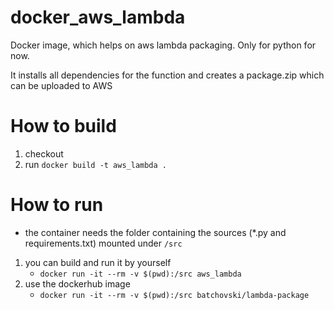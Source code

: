 # docker_aws_lambda
Docker image, which helps on aws lambda packaging. Only for python for now.

It installs all dependencies for the function and creates a package.zip which can be uploaded to AWS

# How to build
 1. checkout
 2. run ```docker build -t aws_lambda .```
 
# How to run
 - the container needs the folder containing the sources (*.py and requirements.txt) mounted under ```/src```
 1. you can build and run it by yourself
    * ```docker run -it --rm -v $(pwd):/src aws_lambda```
 2. use the dockerhub image
    * ```docker run -it --rm -v $(pwd):/src batchovski/lambda-package```
